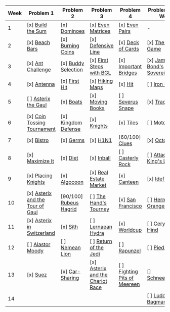 | Week | Problem 1 | Problem 2 | Problem 3 | Problem 4 | Problem of the Week |
|------|-----------|-----------|-----------|-----------|---------------------|
| 1    | [x] [Build the Sum](https://github.com/hackertehlike/algolab/tree/main/week-1/build-the-sum) | [x] [Dominoes](https://github.com/hackertehlike/algolab/tree/main/week-1/dominoes) | [x] [Even Matrices](https://github.com/hackertehlike/algolab/tree/main/week-1/even-matrices) | [x] [Even Pairs](https://github.com/hackertehlike/algolab/tree/main/week-1/even-pairs) | - |
| 2    | [x] [Beach Bars](https://github.com/hackertehlike/algolab/tree/main/week-2/beach-bars) | [x] [Burning Coins](https://github.com/hackertehlike/algolab/tree/main/week-2/burning-coins) | [x] [Defensive Line](https://github.com/hackertehlike/algolab/tree/main/week-2/defensive-line) | [x] [Deck of Cards](https://github.com/hackertehlike/algolab/tree/main/week-2/potw-deck-of-cards) | [x] [The Great Game](https://github.com/hackertehlike/algolab/tree/main/week-2/the-great-game) |
| 3    | [x] [Ant Challenge](https://github.com/hackertehlike/algolab/tree/main/week-3/ant-challenge) | [x] [Buddy Selection](https://github.com/hackertehlike/algolab/tree/main/week-3/buddy-selection) | [x] [First Steps with BGL](https://github.com/hackertehlike/algolab/tree/main/week-3/first-steps-with-bgl) | [x] [Important Bridges](https://github.com/hackertehlike/algolab/tree/main/week-3/important-bridges) | [x] [James Bond's Sovereigns](https://github.com/hackertehlike/algolab/tree/main/week-3/potw-james-bonds-sovereigns) |
| 4    | [x] [Antenna](https://github.com/hackertehlike/algolab/tree/main/week-4/antenna) | [x] [First Hit](https://github.com/hackertehlike/algolab/tree/main/week-4/first-hit) | [x] [Hiking Maps](https://github.com/hackertehlike/algolab/tree/main/week-4/hiking-maps) | [x] [Hit](https://github.com/hackertehlike/algolab/tree/main/week-4/hit) | [ ] [Iron Islands](https://github.com/hackertehlike/algolab/tree/main/week-4/potw-iron-islands) |
| 5    | [ ] [Asterix the Gaul](https://github.com/hackertehlike/algolab/tree/main/week-5/asterix-the-gaul) | [x] [Boats](https://github.com/hackertehlike/algolab/tree/main/week-5/boats) | [x] [Moving Books](https://github.com/hackertehlike/algolab/tree/main/week-5/moving-books) | [ ] [Severus Snape](https://github.com/hackertehlike/algolab/tree/main/week-5/severus-snape) | [x] [Tracking](https://github.com/hackertehlike/algolab/tree/main/week-5/tracking) |
| 6    | [x] [Coin Tossing Tournament](https://github.com/hackertehlike/algolab/tree/main/week-6/coin-tossing-tournament) | [x] [Kingdom Defense](https://github.com/hackertehlike/algolab/tree/main/week-6/kingdom-defense) | [x] [Knights](https://github.com/hackertehlike/algolab/tree/main/week-6/knights) |[x] [Tiles](https://github.com/hackertehlike/algolab/tree/main/week-6/tiles) | [ ] [Motorcycles](https://github.com/hackertehlike/algolab/tree/main/week-6/potw-motorcycles) | 
| 7    | [x] [Bistro](https://github.com/hackertehlike/algolab/tree/main/week-7/bistro)| [x] [Germs](https://github.com/hackertehlike/algolab/tree/main/week-7/germs) | [x] [H1N1](https://github.com/hackertehlike/algolab/tree/main/week-7/h1n1) | [60/100] [Clues](https://github.com/hackertehlike/algolab/tree/main/week-7/clues) | [x] [Octopussy](https://github.com/hackertehlike/algolab/tree/main/week-7/potw-octopussy) | 
| 8    | [x] [Maximize It](https://github.com/hackertehlike/algolab/tree/main/week-8/maximize-it) | [x] [Diet](https://github.com/hackertehlike/algolab/tree/main/week-8/diet) | [x] [Inball](https://github.com/hackertehlike/algolab/tree/main/week-8/inball) |[ ] [Casterly Rock](https://github.com/hackertehlike/algolab/tree/main/week-8/casterly-rock) |  [ ] [Attack on King's Landing](https://github.com/hackertehlike/algolab/tree/main/week-8/potw-attack-on-kings-landing) |
| 9   | [x] [Placing Knights](https://github.com/hackertehlike/algolab/tree/main/week-9/placing-knights) | [x] [Algocoon](https://github.com/hackertehlike/algolab/tree/main/week-9/algocoon) | [x] [Real Estate Market](https://github.com/hackertehlike/algolab/tree/main/week-9/placing-knights) | [x] [Canteen](https://github.com/hackertehlike/algolab/tree/main/week-9/canteen) | [x] [Idefix](https://github.com/hackertehlike/algolab/tree/main/week-9/potw-idefix) |
| 10 | [x] [Asterix and the Tour of Gaul](https://github.com/hackertehlike/algolab/tree/main/week-10/asterix-and-the-tour-of-gaul) | [90/100] [Rubeus Hagrid](https://github.com/hackertehlike/algolab/tree/main/week-10/rubeus-hagrid)| [ ] [The Hand's Tourney](https://github.com/hackertehlike/algolab/tree/main/week-10/the-hands-tourney) | [x] [San Francisco](https://github.com/hackertehlike/algolab/tree/main/week-10/san-francisco)| [ ] [Hermione Granger](https://github.com/hackertehlike/algolab/tree/main/week-10/hermione-granger)|
| 11 | [x] [Asterix in Switzerland](https://github.com/hackertehlike/algolab/tree/main/week-11/asterix-in-switzerland) |[x] [Sith](https://github.com/hackertehlike/algolab/tree/main/week-11/sith) | [ ] [Lernaean Hydra](https://github.com/hackertehlike/algolab/tree/main/week-11/lernaean-hydra) | [x] [Worldcup](https://github.com/hackertehlike/algolab/tree/main/week-11/worldcup) | [ ] [Ceryneian Hind](https://github.com/hackertehlike/algolab/tree/main/week-11/potw-ceryneian-hind) |
| 12 | [ ] [Alastor Moody](https://github.com/hackertehlike/algolab/tree/main/week-12/alastor-moody) |[ ] [Nemean Lion](https://github.com/hackertehlike/algolab/tree/main/week-12/nemean-lion) | [ ] [Return of the Jedi](https://github.com/hackertehlike/algolab/tree/main/week-12/return-of-the-jedi) | [ ] [Rapunzel](https://github.com/hackertehlike/algolab/tree/main/week-12/rapunzel) | [ ] [Pied Piper](https://github.com/hackertehlike/algolab/tree/main/week-12/potw-pied-piper) |
| 13 | [x] [Suez](https://github.com/hackertehlike/algolab/tree/main/week-13/suez)| [x] [Car-Sharing](https://github.com/hackertehlike/algolab/tree/main/week-13/car-sharing)| [x] [Asterix and the Chariot Race](https://github.com/hackertehlike/algolab/tree/main/week-13/asterix-and-the-chariot-race) |  [ ] [Fighting Pits of Meereen](https://github.com/hackertehlike/algolab/tree/main/week-13/fighting-pits-of-meereen)| [] [Schneewittchen](https://github.com/hackertehlike/algolab/tree/main/week-13/potw-schneewittchen) |
| 14 | | | | | [ ] [Ludo Bagman](https://github.com/hackertehlike/algolab/tree/main/week-14/potw-ludo-bagman) |
